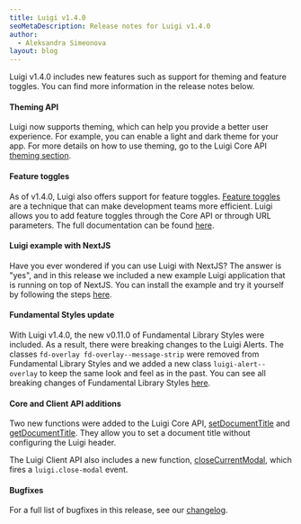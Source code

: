 ```yaml
---
title: Luigi v1.4.0
seoMetaDescription: Release notes for Luigi v1.4.0
author:
  - Aleksandra Simeonova
layout: blog
---
```


Luigi v1.4.0 includes new features such as support for theming and feature toggles. You can find more information in the release notes below.
<!-- Excerpt -->

#### Theming API

Luigi now supports theming, which can help you provide a better user experience. For example, you can enable a light and dark theme for your app. For more details on how to use theming, go to the Luigi Core API [theming section](https://docs.luigi-project.io/docs/luigi-core-api/?section=theming).

#### Feature toggles

As of v1.4.0, Luigi also offers support for feature toggles. [Feature toggles](https://martinfowler.com/articles/feature-toggles.html) are a technique that can make development teams more efficient. Luigi allows you to add feature toggles through the Core API or through URL parameters. The full documentation can be found [here](https://docs.luigi-project.io/docs/advanced-scenarios).

#### Luigi example with NextJS

Have you ever wondered if you can use Luigi with NextJS? The answer is "yes", and in this release we included a new example Luigi application that is running on top of NextJS. You can install the example and try it yourself by following the steps [here](https://github.com/SAP/luigi/tree/master/core/examples/luigi-example-next).

#### Fundamental Styles update

With Luigi v1.4.0, the new v0.11.0 of Fundamental Library Styles were included. As a result, there were breaking changes to the Luigi Alerts. The classes `fd-overlay fd-overlay--message-strip` were removed from Fundamental Library Styles and we added a new class `luigi-alert--overlay` to keep the same look and feel as in the past. You can see all breaking changes of Fundamental Library Styles [here](https://github.com/SAP/fundamental-styles/wiki/Breaking-Changes#0110).

#### Core and Client API additions

Two new functions were added to the Luigi Core API, [setDocumentTitle](https://docs.luigi-project.io/docs/luigi-core-api/?section=setdocumenttitle) and [getDocumentTitle](https://docs.luigi-project.io/docs/luigi-core-api/?section=getdocumenttitle). They allow you to set a document title without configuring the Luigi header.

The Luigi Client API also includes a new function, [closeCurrentModal](https://docs.luigi-project.io/docs/luigi-client-api/?section=closecurrentmodal), which fires a `luigi.close-modal` event.

#### Bugfixes

For a full list of bugfixes in this release, see our [changelog](https://github.com/SAP/luigi/blob/master/CHANGELOG.md).